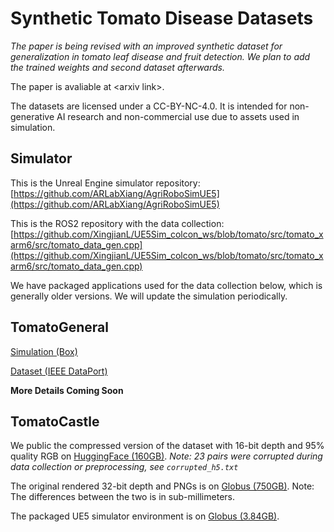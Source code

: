 # Synthetic Tomato Disease Datasets

*The paper is being revised with an improved synthetic dataset for generalization in tomato leaf disease and fruit detection. We plan to add the trained weights and second dataset afterwards.*

The paper is avaliable at <arxiv link\>.

The datasets are licensed under a CC-BY-NC-4.0. It is intended for non-generative AI research and non-commercial use due to assets used in simulation.

## Simulator

This is the Unreal Engine simulator repository: [https://github.com/ARLabXiang/AgriRoboSimUE5](https://github.com/ARLabXiang/AgriRoboSimUE5)

This is the ROS2 repository with the data collection: [https://github.com/XingjianL/UE5Sim_colcon_ws/blob/tomato/src/tomato_xarm6/src/tomato_data_gen.cpp](https://github.com/XingjianL/UE5Sim_colcon_ws/blob/tomato/src/tomato_xarm6/src/tomato_data_gen.cpp)

We have packaged applications used for the data collection below, which is generally older versions. We will update the simulation periodically.

## TomatoGeneral

[Simulation (Box)](https://cornell.box.com/s/fd926e2olotm2comes944n3xcrarrvfe)

[Dataset (IEEE DataPort)](https://ieee-dataport.org//documents/synthetic-tomato-disease-and-plant-parts-dataset)

**More Details Coming Soon**

## TomatoCastle

We public the compressed version of the dataset with 16-bit depth and 95\% quality RGB on [HuggingFace (160GB)](https://huggingface.co/datasets/XingjianLi/tomatotest). *Note: 23 pairs were corrupted during data collection or preprocessing, see `corrupted_h5.txt`*

The original rendered 32-bit depth and PNGs is on [Globus (750GB)](https://app.globus.org/file-manager?origin_id=b2e1b583-53be-4933-9d4f-70c83425bb79&origin_path=%2F). Note: The differences between the two is in sub-millimeters.

The packaged UE5 simulator environment is on [Globus (3.84GB)](https://app.globus.org/file-manager?origin_id=4d656862-689a-49e3-b8e8-cb54bcab3767&origin_path=%2F).

